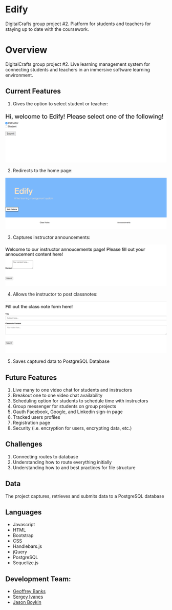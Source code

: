
# Edify
DigitalCrafts group project #2. Platform for students and teachers for staying up to date with the coursework.

# Overview
DigitalCrafts group project #2. Live learning management system for connecting students and teachers in an immersive software learning environment. 

## Current Features 

1. Gives the option to select student or teacher: 

![front page](/edify2/public/ScreenShots/image1.png)

2. Redirects to the home page:

![front page](/edify2/public/ScreenShots/image2.png)

3. Captures instructor announcements:

![front page](/edify2/public/ScreenShots/image3.png)

4. Allows the instructor to post classnotes:

![front page](/edify2/public/ScreenShots/image4.png)

5. Saves captured data to PostgreSQL Database 

## Future Features 

1. Live many to one video chat for students and instructors
2. Breakout one to one video chat availability 
3. Scheduling option for students to schedule time with instructors
4. Group messenger for students on group projects
5. Oauth Facebook, Google, and Linkedin sign-in page
6. Tracked users profiles
7. Registration page 
8. Security (i.e. encryption for users, encrypting data, etc.)

## Challenges 

1. Connecting routes to database
2. Understanding how to route everything initially
3. Understanding how to and best practices for file structure


## Data 

The project captures, retrieves and submits data to a PostgreSQL database

## Languages 

* Javascript
* HTML
* Bootstrap
* CSS
* Handlebars.js
* jQuery
* PostgreSQL 
* Sequelize.js

## Development Team: 
* [Geoffrey Banks](https://github.com/gdbanks88)
* [Sergey Ivanes](https://github.com/syivanes)
* [Jason Boykin](https://github.com/jboykin214)
